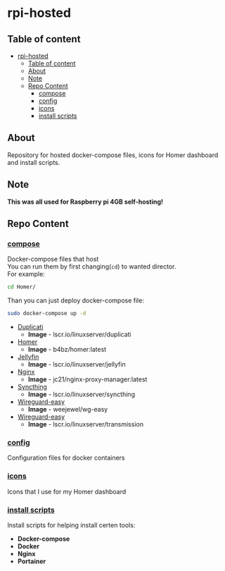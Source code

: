 # rpi-hosted

## Table of content
- [rpi-hosted](#rpi-hosted)
  - [Table of content](#table-of-content)
  - [About](#about)
  - [Note](#note)
  - [Repo Content](#repo-content)
    - [compose](#compose)
    - [config](#config)
    - [icons](#icons)
    - [install scripts](#install-scripts)

## About
Repository for hosted docker-compose files, icons for Homer dashboard and install scripts.

## Note
**This was all used for Raspberry pi 4GB self-hosting!**

## Repo Content
### [compose](./compose/)
Docker-compose files that host  
You can run them by first changing(`cd`) to wanted director.  
For example: 
```bash
cd Homer/
```
Than you can just deploy docker-compose file:
```bash
sudo docker-compose up -d
```
+ [Duplicati](./compose/Duplicati/)
  + **Image** - lscr.io/linuxserver/duplicati
+ [Homer](./compose/Homer/)
  + **Image** - b4bz/homer:latest
+ [Jellyfin](./compose/Jellyfin/)
  + **Image** - lscr.io/linuxserver/jellyfin
+ [Nginx](./compose/Nginx/)
  + **Image** - jc21/nginx-proxy-manager:latest
+ [Syncthing](./compose/Syncthing/)
  + **Image** - lscr.io/linuxserver/syncthing
+ [Wireguard-easy](./compose/Wireguard-easy/)
  + **Image** - weejewel/wg-easy
+ [Wireguard-easy](./compose/Wireguard-easy/)
  + **Image** - lscr.io/linuxserver/transmission

### [config](./config/)
Configuration files for docker containers

### [icons](./icons/)
Icons that I use for my Homer dashboard

### [install scripts](./install_scripts/)
Install scripts for helping install certen tools:
+ **Docker-compose**
+ **Docker**
+ **Nginx**
+ **Portainer**
